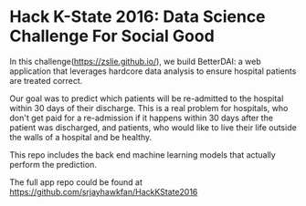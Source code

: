 # Hack K-State 2016: Data Science Challenge For Social Good

In this challenge(https://zslie.github.io/), we build BetterDAI: a web application that leverages hardcore
data analysis to ensure hospital patients are treated correct.

Our goal was to predict which patients will be re-admitted to the hospital within 30 days of their discharge. 
This is a real problem for hospitals, who don't get paid for a re-admission if it happens within 30 days 
after the patient was discharged, and patients, who would like to live their life outside the walls of 
a hospital and be healthy.

This repo includes the back end machine learning models that actually perform the prediction.    

The full app repo could be found at https://github.com/srjayhawkfan/HackKState2016 

